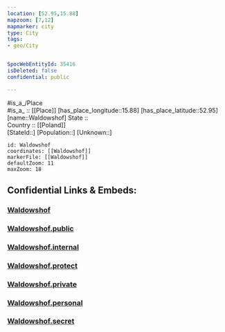 ```yaml
---
location: [52.95,15.88] 
mapzoom: [7,12] 
mapmarker: city 
type: City
tags:
- geo/City


SpocWebEntityId: 35416
isDeleted: false
confidential: public

---
```

#is_a_/Place  
#is_a_ :: [[Place]] 
[has_place_longitude::15.88] 
[has_place_latitude::52.95] 
[name::Waldowshof] 
State ::  
Country :: [[Poland]]  
[StateId::] 
[Population::] 
[Unknown::] 


```leaflet
id: Waldowshof
coordinates: [[Waldowshof]] 
markerFile: [[Waldowshof]] 
defaultZoom: 11 
maxZoom: 18
```


## Confidential Links & Embeds: 

### [Waldowshof](/_Standards/Earth/Continent/Europe/Europe~East/Poland/Provinces~Poland/Lubusz/City/Waldowshof.md) 

### [Waldowshof.public](/_public/Earth/Continent/Europe/Europe~East/Poland/Provinces~Poland/Lubusz/City/Waldowshof.public.md) 

### [Waldowshof.internal](/_internal/Earth/Continent/Europe/Europe~East/Poland/Provinces~Poland/Lubusz/City/Waldowshof.internal.md) 

### [Waldowshof.protect](/_protect/Earth/Continent/Europe/Europe~East/Poland/Provinces~Poland/Lubusz/City/Waldowshof.protect.md) 

### [Waldowshof.private](/_private/Earth/Continent/Europe/Europe~East/Poland/Provinces~Poland/Lubusz/City/Waldowshof.private.md) 

### [Waldowshof.personal](/_personal/Earth/Continent/Europe/Europe~East/Poland/Provinces~Poland/Lubusz/City/Waldowshof.personal.md) 

### [Waldowshof.secret](/_secret/Earth/Continent/Europe/Europe~East/Poland/Provinces~Poland/Lubusz/City/Waldowshof.secret.md)

